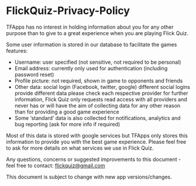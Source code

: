 # FlickQuiz-Privacy-Policy
TFApps has no interest in holding information about you for any other purpose than to give to a great experience when you are playing Flick Quiz.

Some user information is stored in our database to facilitate the games features:

- Username: user specified (not sensitive, not required to be personal)
- Email address: currently only used for authentication (including password reset)
- Profile picture: not required, shown in game to opponents and friends
- Other data: social login (Facebook, twitter, google) different social logins provide different data please check each respective provider for further information, Flick Quiz only requests read access with all providers and never has or will have the aim of collecting data for any other reason than for providing a good game experience
- Some ‘standard’ data is also collected for notifications, analytics and bug reporting (ask for more info if required)

Most of this data is stored with google services but TFApps only stores this information to provide you with the best game experience. Please feel free to ask for more details on what services we use in Flick Quiz.

Any questions, concerns or suggested improvements to this document - feel free to contact: flickquiz@gmail.com

This document is subject to change with new app versions/changes.
